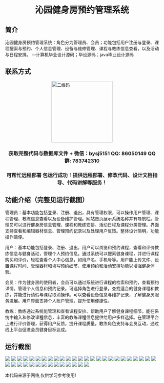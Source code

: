 <p><h1 align="center">沁园健身房预约管理系统</h1></p>

## 简介
沁园健身房预约管理系统：角色分为管理员、会员；功能包括用户注册与登录、课程搜索与预约、个人信息管理、设备与维修管理、课程与教练信息查看，以及活动与日程安排。    --计算机毕业设计源码；毕设源码；java毕业设计源码


## 联系方式
<img src="https://bs-1329754181.cos.ap-shanghai.myqcloud.com/wx.jpg" alt="二维码" style="display: block; margin: 0 auto;" width="200px">
<p><h3 align="center">获取完整代码与数据库文件 + 微信：bysj5151 QQ: 86050149 QQ群: 783742310</h3></p>
<p><h3 align="center">可帮忙远程部署 包运行成功！提供远程部署、修改代码、设计文档指导、代码讲解等服务！</h3></p>

## 功能介绍（完整见运行截图）
管理员：基本功能包括登录、注册、退出，具有管理权限，可以操作用户管理、课程管理、教练信息查看以及设备维护管理。网站首页展示系统名称并有导航栏。管理员可以进行健身房信息管理、课程和教练安排、活动日程及课程分类管理。界面支持查看和编辑器材信息、管理预约记录以及处理用户反馈。整体设计简明，功能操作简便。

用户：基本功能包括登录、注册、退出，用户可以浏览和预约课程，查看和评价教练信息与健身活动，管理个人预约信息。通过系统可以搜索健身课程，并进行课程购买和评价，轻松查看个人中心信息，如用户名、手机号等。用户能上传文件、设置课程时间、管理器材和填写预约细节，使用预约和活动安排功能以增强健身体验。

会员：作为健身房的使用者，会员可以通过系统进行课程的检索和预约，查看预约详情，管理个人信息和预约记录。可选择角色进行登录，查找适合的健身课程和教练，并能进行请假与课程取消操作。可以查看设备信息与维护记录，了解健身房服务进展。用户界面支持个人账户管理，提升使用便捷性。

教练：教练通过系统能管理和查看课程安排、帮助用户了解健身课程细节。能在系统中输入和修改课程信息，丰富的教练课程信息提供给用户多样选择。在管理平台上进行评价管理，获得用户反馈，提升课程质量。教练角色支持与会员互动，通过线上平台促进会员健身目标达成。


## 运行截图
![](https://bs-1329754181.cos.ap-shanghai.myqcloud.com/spring/QinYuanGymReservationSystem/img/001.jpg)
![](https://bs-1329754181.cos.ap-shanghai.myqcloud.com/spring/QinYuanGymReservationSystem/img/002.jpg)
![](https://bs-1329754181.cos.ap-shanghai.myqcloud.com/spring/QinYuanGymReservationSystem/img/003.jpg)
![](https://bs-1329754181.cos.ap-shanghai.myqcloud.com/spring/QinYuanGymReservationSystem/img/004.jpg)
![](https://bs-1329754181.cos.ap-shanghai.myqcloud.com/spring/QinYuanGymReservationSystem/img/005.jpg)
![](https://bs-1329754181.cos.ap-shanghai.myqcloud.com/spring/QinYuanGymReservationSystem/img/006.jpg)
![](https://bs-1329754181.cos.ap-shanghai.myqcloud.com/spring/QinYuanGymReservationSystem/img/007.jpg)
![](https://bs-1329754181.cos.ap-shanghai.myqcloud.com/spring/QinYuanGymReservationSystem/img/008.jpg)
![](https://bs-1329754181.cos.ap-shanghai.myqcloud.com/spring/QinYuanGymReservationSystem/img/009.jpg)
![](https://bs-1329754181.cos.ap-shanghai.myqcloud.com/spring/QinYuanGymReservationSystem/img/010.jpg)
![](https://bs-1329754181.cos.ap-shanghai.myqcloud.com/spring/QinYuanGymReservationSystem/img/011.jpg)
![](https://bs-1329754181.cos.ap-shanghai.myqcloud.com/spring/QinYuanGymReservationSystem/img/012.jpg)
![](https://bs-1329754181.cos.ap-shanghai.myqcloud.com/spring/QinYuanGymReservationSystem/img/013.jpg)
![](https://bs-1329754181.cos.ap-shanghai.myqcloud.com/spring/QinYuanGymReservationSystem/img/014.jpg)
![](https://bs-1329754181.cos.ap-shanghai.myqcloud.com/spring/QinYuanGymReservationSystem/img/015.jpg)
![](https://bs-1329754181.cos.ap-shanghai.myqcloud.com/spring/QinYuanGymReservationSystem/img/016.jpg)
![](https://bs-1329754181.cos.ap-shanghai.myqcloud.com/spring/QinYuanGymReservationSystem/img/017.jpg)
![](https://bs-1329754181.cos.ap-shanghai.myqcloud.com/spring/QinYuanGymReservationSystem/img/018.jpg)
![](https://bs-1329754181.cos.ap-shanghai.myqcloud.com/spring/QinYuanGymReservationSystem/img/019.jpg)
![](https://bs-1329754181.cos.ap-shanghai.myqcloud.com/spring/QinYuanGymReservationSystem/img/020.jpg)
![](https://bs-1329754181.cos.ap-shanghai.myqcloud.com/spring/QinYuanGymReservationSystem/img/021.jpg)
![](https://bs-1329754181.cos.ap-shanghai.myqcloud.com/spring/QinYuanGymReservationSystem/img/022.jpg)
![](https://bs-1329754181.cos.ap-shanghai.myqcloud.com/spring/QinYuanGymReservationSystem/img/023.jpg)
![](https://bs-1329754181.cos.ap-shanghai.myqcloud.com/spring/QinYuanGymReservationSystem/img/024.jpg)
![](https://bs-1329754181.cos.ap-shanghai.myqcloud.com/spring/QinYuanGymReservationSystem/img/025.jpg)
![](https://bs-1329754181.cos.ap-shanghai.myqcloud.com/spring/QinYuanGymReservationSystem/img/026.jpg)
![](https://bs-1329754181.cos.ap-shanghai.myqcloud.com/spring/QinYuanGymReservationSystem/img/027.jpg)
![](https://bs-1329754181.cos.ap-shanghai.myqcloud.com/spring/QinYuanGymReservationSystem/img/028.jpg)
![](https://bs-1329754181.cos.ap-shanghai.myqcloud.com/spring/QinYuanGymReservationSystem/img/029.jpg)
![](https://bs-1329754181.cos.ap-shanghai.myqcloud.com/spring/QinYuanGymReservationSystem/img/030.jpg)
![](https://bs-1329754181.cos.ap-shanghai.myqcloud.com/spring/QinYuanGymReservationSystem/img/031.jpg)
![](https://bs-1329754181.cos.ap-shanghai.myqcloud.com/spring/QinYuanGymReservationSystem/img/032.jpg)
![](https://bs-1329754181.cos.ap-shanghai.myqcloud.com/spring/QinYuanGymReservationSystem/img/033.jpg)
![](https://bs-1329754181.cos.ap-shanghai.myqcloud.com/spring/QinYuanGymReservationSystem/img/034.jpg)
![](https://bs-1329754181.cos.ap-shanghai.myqcloud.com/spring/QinYuanGymReservationSystem/img/035.jpg)
![](https://bs-1329754181.cos.ap-shanghai.myqcloud.com/spring/QinYuanGymReservationSystem/img/036.jpg)
![](https://bs-1329754181.cos.ap-shanghai.myqcloud.com/spring/QinYuanGymReservationSystem/img/037.jpg)
![](https://bs-1329754181.cos.ap-shanghai.myqcloud.com/spring/QinYuanGymReservationSystem/img/038.jpg)
![](https://bs-1329754181.cos.ap-shanghai.myqcloud.com/spring/QinYuanGymReservationSystem/img/039.jpg)

<p>本代码来源于网络,仅供学习参考使用!</p>

